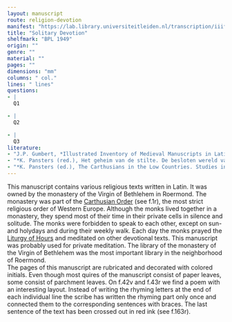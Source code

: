```yaml
---
layout: manuscript
route: religion-devotion
manifest: "https://lab.library.universiteitleiden.nl/transcription/iiif/110/manifest"
title: "Solitary Devotion"
shelfmark: "BPL 1949"
origin: ""
genre: ""
material: ""
pages: ""
dimensions: "mm"
columns: " col."
lines: " lines"
questions:
- |
  Q1

- |
  Q2

- |
  Q3
literature:
- "J.P. Gumbert, *Illustrated Inventory of Medieval Manuscripts in Latin script in the Netherlands* (Hilversum 2009) 114."
- "*K. Pansters (red.), Het geheim van de stilte. De besloten wereld van de Roermondse kartuizers*. (Zwolle 2009)."
- "*K. Pansters (ed.), The Carthusians in the Low Countries. Studies in Monastic History and Heritage*. (Leuven 2014)."
---
```


This manuscript contains various religious texts written in Latin. It
was owned by the monastery of the Virgin of Bethlehem in Roermond. The
monastery was part of the [Carthusian Order](https://en.wikipedia.org/wiki/Carthusians) (see f.1r), the most
strict religious order of Western Europe. Although the monks lived
together in a monastery, they spend most of their time in their private
cells in silence and solitude. The monks were forbidden to speak to each
other, except on sun- and holydays and during their weekly walk. Each
day the monks prayed the [Liturgy of Hours](https://en.wikipedia.org/wiki/Liturgy_of_the_Hours) and meditated
on other devotional texts. This manuscript was probably used for private
meditation. The library of the monastery of the Virgin of Bethlehem was
the most important library in the neighborhood of Roermond.\
The pages of this manuscript are rubricated and decorated with colored
initials. Even though most quires of the manuscript consist of paper
leaves, some consist of parchment leaves. On f.42v and f.43r we find a
poem with an interesting layout. Instead of writing the rhyming letters
at the end of each individual line the scribe has written the rhyming
part only once and connected them to the corresponding sentences with
braces. The last sentence of the text has been crossed out in red ink
(see f.163r).
